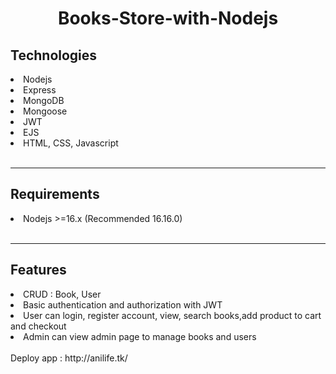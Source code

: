 <div></div>
<h1 align='center'>Books-Store-with-Nodejs</h1>

<h2>Technologies</h2>
<li>Nodejs</li>
<li>Express</li>
<li>MongoDB</li>
<li>Mongoose</li>
<li>JWT</li>
<li>EJS</li>
<li>HTML, CSS, Javascript</li>
<br><hr>
<h2>Requirements</h2>
<li>Nodejs >=16.x (Recommended 16.16.0)</li>
<br><hr>
<h2>Features</h2>
<li>CRUD : Book, User</li>
<li>Basic authentication and authorization with JWT</li>
<li>User can login, register account, view, search books,add product to cart and checkout</li>
<li>Admin can view admin page to manage books and users</li>

<br>
Deploy app : http://anilife.tk/
